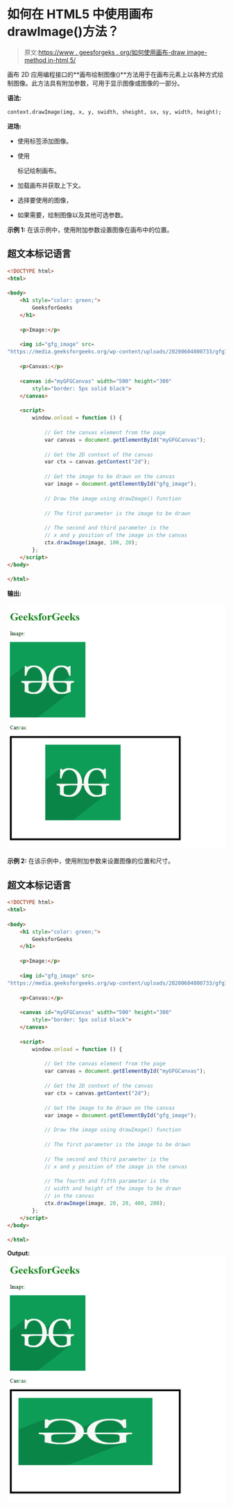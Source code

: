 # 如何在 HTML5 中使用画布 drawImage()方法？

> 原文:[https://www . geesforgeks . org/如何使用画布-draw image-method in-html 5/](https://www.geeksforgeeks.org/how-to-use-the-canvas-drawimage-method-in-html5/)

画布 2D 应用编程接口的**画布绘制图像()**方法用于在画布元素上以各种方式绘制图像。此方法具有附加参数，可用于显示图像或图像的一部分。

**语法:**

```html
context.drawImage(img, x, y, swidth, sheight, sx, sy, width, height);

```

**进场:**

*   使用标签添加图像。
*   使用

    <canvas>标记绘制画布。</canvas>

*   加载画布并获取上下文。
*   选择要使用的图像，
*   如果需要，绘制图像以及其他可选参数。

**示例 1:** 在该示例中，使用附加参数设置图像在画布中的位置。

## 超文本标记语言

```html
<!DOCTYPE html>
<html>

<body>
    <h1 style="color: green;">
        GeeksforGeeks
    </h1>

    <p>Image:</p>

    <img id="gfg_image" src=
"https://media.geeksforgeeks.org/wp-content/uploads/20200604000733/gfg199.png" />

    <p>Canvas:</p>

    <canvas id="myGFGCanvas" width="500" height="300" 
        style="border: 5px solid black">
    </canvas>

    <script>
        window.onload = function () {

            // Get the canvas element from the page
            var canvas = document.getElementById("myGFGCanvas");

            // Get the 2D context of the canvas
            var ctx = canvas.getContext("2d");

            // Get the image to be drawn on the canvas
            var image = document.getElementById("gfg_image");

            // Draw the image using drawImage() function

            // The first parameter is the image to be drawn

            // The second and third parameter is the
            // x and y position of the image in the canvas
            ctx.drawImage(image, 100, 20);
        }; 
    </script>
</body>

</html>
```

**输出:**

![](img/071f3f5c51f7afbc6971136459ab18a2.png)

**示例 2:** 在该示例中，使用附加参数来设置图像的位置和尺寸。

## 超文本标记语言

```html
<!DOCTYPE html>
<html>

<body>
    <h1 style="color: green;">
        GeeksforGeeks
    </h1>

    <p>Image:</p>

    <img id="gfg_image" src=
"https://media.geeksforgeeks.org/wp-content/uploads/20200604000733/gfg199.png" />

    <p>Canvas:</p>

    <canvas id="myGFGCanvas" width="500" height="300" 
        style="border: 5px solid black">
    </canvas>

    <script>
        window.onload = function () {

            // Get the canvas element from the page
            var canvas = document.getElementById("myGFGCanvas");

            // Get the 2D context of the canvas
            var ctx = canvas.getContext("2d");

            // Get the image to be drawn on the canvas
            var image = document.getElementById("gfg_image");

            // Draw the image using drawImage() function

            // The first parameter is the image to be drawn

            // The second and third parameter is the
            // x and y position of the image in the canvas

            // The fourth and fifth parameter is the
            // width and height of the image to be drawn
            // in the canvas
            ctx.drawImage(image, 20, 20, 400, 200);
        }; 
    </script>
</body>

</html>
```

**Output:**
![](img/d25a746876f0d4b422d62f8155b690ef.png)